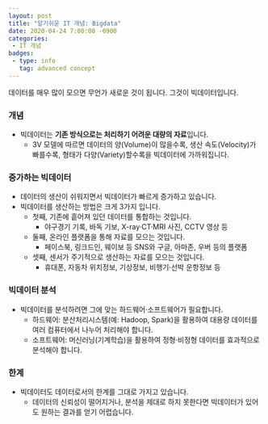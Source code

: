 ```yaml
---
layout: post
title: "알기쉬운 IT 개념: Bigdata"
date: 2020-04-24 7:00:00 -0900
categories: 
 - IT 개념
badges:
 - type: info
   tag: advanced concept
---
```


데이터를 매우 많이 모으면 무언가 새로운 것이 됩니다. 그것이 빅데이터입니다.

<!--more-->

### **개념**
 - 빅데이터는 **기존 방식으로는 처리하기 어려운 대량의 자료**입니다.
   - 3V 모델에 따르면 데이터의 양(Volume)이 많을수록, 생산 속도(Velocity)가 빠를수록, 형태가 다양(Variety)할수록을 빅데이터에 가까워집니다.
   
### **증가하는 빅데이터**
 - 데이터의 생산이 쉬워지면서 빅데이터가 빠르게 증가하고 있습니다.
 - 빅데이터를 생산하는 방법은 크게 3가지 입니다.
   - 첫째, 기존에 흩어져 있던 데이터를 통합하는 것입니다.
     - 야구경기 기록, 바독 기보, X-ray·CT·MRI 사진, CCTV 영상 등
   - 둘째, 온라인 플랫폼을 통해 자료를 모으는 것입니다.
     - 페이스북, 링크드인, 웨이보 등 SNS와 구글, 아마존, 우버 등의 플랫폼
   - 셋째, 센서가 주기적으로 생산하는 자료를 모으는 것입니다.
     - 휴대폰, 자동차 위치정보, 기상정보, 비행기·선박 운항정보 등

### **빅데이터 분석**
 - 빅데이터를 분석하려면 그에 맞는 하드웨어·소프트웨어가 필요합니다.
   - 하드웨어: 분산처리시스템(예: Hadoop, Spark)을 활용하여 대용량 데이터를 여러 컴퓨터에서 나누어 처리해야 합니다.
   - 소프트웨어: 머신러닝(기계학습)을 활용하여 정형·비정형 데이터를 효과적으로 분석해야 합니다.

### **한계**
 - 빅데이터도 데이터로서의 한계를 그대로 가지고 있습니다.
   - 데이터의 신뢰성이 떨어지거나, 분석을 제대로 하지 못한다면 빅데이터가 있어도 원하는 결과를 얻기 어렵습니다.
 
